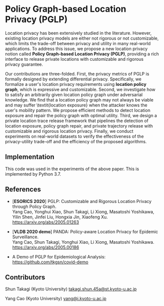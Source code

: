 # Policy Graph-based Location Privacy (PGLP)


Location privacy has been extensively studied in the literature.
However, existing location privacy models are either not rigorous or not customizable, which limits the trade-off between privacy and utility in many real-world applications.
To address this issue, we propose a new location privacy notion called **Policy Graph-based Location Privacy (PGLP)**,  providing a rich interface to release private locations with customizable and rigorous privacy guarantee.

Our contributions are three-folded.
First, the privacy metrics of PGLP is formally designed by extending differential privacy.
Specifically, we formalize a user's location privacy requirements using **location policy graph**, which is expressive and customizable.
Second, we investigate how to satisfy an arbitrarily given location policy graph under adversarial knowledge.
We find that a location policy graph may not always be viable and may suffer \textit{location exposure} when the attacker knows the user's mobility pattern.
We propose efficient methods to detect location exposure and repair the policy graph with optimal utility.
Third, we design a private location trace release framework that pipelines the detection of location exposure,  policy graph repair, and private trajectory release with customizable and rigorous location privacy.
Finally,  we conduct experiments on real-world datasets to verify the effectiveness of the privacy-utility trade-off and the efficiency of the proposed algorithms.

## Implementation
This code was used in the experiments of the above paper.
This is implemented by Python 3.7.


## References

- [**ESORICS 2020**] PGLP: Customizable and Rigorous Location Privacy through Policy Graph. <br>
Yang Cao, Yonghui Xiao, Shun Takagi, Li Xiong, Masatoshi Yoshikawa, Yilin Shen, Jinfei Liu, Hongxia Jin, Xiaofeng Xu. <br>
https://arxiv.org/abs/2005.01263

- [**VLDB 2020 demo**] PANDA: Policy-aware Location Privacy for Epidemic Surveillance. <br>
Yang Cao, Shun Takagi, Yonghui Xiao, Li Xiong, Masatoshi Yoshikawa. <br>
https://arxiv.org/abs/2005.00186

- A Demo of PGLP for Epidemiological Analysis: https://github.com/tkgsn/covid-demo



## Contributors

Shun Takagi (Kyoto University) takagi.shun.45a@st.kyoto-u.ac.jp 

Yang Cao (Kyoto University) yang@i.kyoto-u.ac.jp



